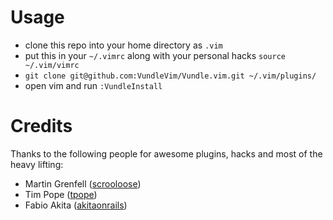 Usage
=====

* clone this repo into your home directory as `.vim`
* put this in your `~/.vimrc` along with your personal hacks `source ~/.vim/vimrc`
* `git clone git@github.com:VundleVim/Vundle.vim.git ~/.vim/plugins/`
* open vim and run `:VundleInstall`

Credits
=======

Thanks to the following people for awesome plugins, hacks and most of the heavy lifting:

* Martin Grenfell ([scrooloose](http://github.com/scrooloose))
* Tim Pope ([tpope](http://github.com/tpope))
* Fabio Akita ([akitaonrails](http://github.com/akitaonrails))

